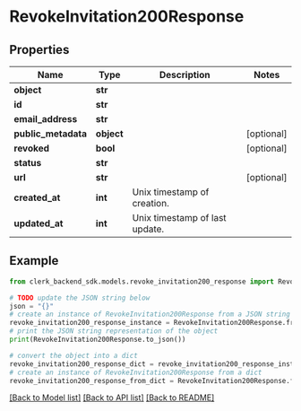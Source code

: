 # RevokeInvitation200Response


## Properties

Name | Type | Description | Notes
------------ | ------------- | ------------- | -------------
**object** | **str** |  | 
**id** | **str** |  | 
**email_address** | **str** |  | 
**public_metadata** | **object** |  | [optional] 
**revoked** | **bool** |  | [optional] 
**status** | **str** |  | 
**url** | **str** |  | [optional] 
**created_at** | **int** | Unix timestamp of creation.  | 
**updated_at** | **int** | Unix timestamp of last update.  | 

## Example

```python
from clerk_backend_sdk.models.revoke_invitation200_response import RevokeInvitation200Response

# TODO update the JSON string below
json = "{}"
# create an instance of RevokeInvitation200Response from a JSON string
revoke_invitation200_response_instance = RevokeInvitation200Response.from_json(json)
# print the JSON string representation of the object
print(RevokeInvitation200Response.to_json())

# convert the object into a dict
revoke_invitation200_response_dict = revoke_invitation200_response_instance.to_dict()
# create an instance of RevokeInvitation200Response from a dict
revoke_invitation200_response_from_dict = RevokeInvitation200Response.from_dict(revoke_invitation200_response_dict)
```
[[Back to Model list]](../README.md#documentation-for-models) [[Back to API list]](../README.md#documentation-for-api-endpoints) [[Back to README]](../README.md)


